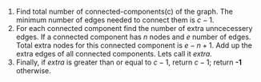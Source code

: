 1. Find total number of connected-components(c) of the graph. The minimum number of edges needed to connect them is  $c - 1$.
2. For each connected component find the number of extra unncecessery edges. If a connected component has $n$ nodes and $e$ number of edges. Total extra nodes for this connected component is  $e - n + 1$. Add up the extra edges of  all connected components. Lets call it $extra$. 
3. Finally, if $extra$ is greater than or equal to $c - 1$, return $c - 1$; return **-1** otherwise.
